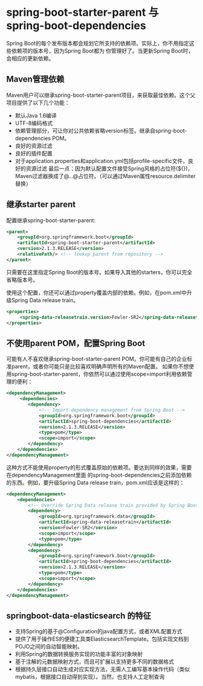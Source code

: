 # spring-boot-starter-parent 与 spring-boot-dependencies

Spring Boot的每个发布版本都会规划它所支持的依赖项。实际上，你不用指定这些依赖项的版本号，因为Spring Boot都为
你管理好了。当更新Spring Boot时，会相应的更新依赖。

## Maven管理依赖
Maven用户可以继承spring-boot-starter-parent项目，来获取最佳依赖。这个父项目提供了以下几个功能：   
   - 默认Java 1.6编译
   - UTF-8编码格式
   - 依赖管理部分，可让你对公共依赖省略version标签。继承自spring-boot-dependencies POM。
   - 良好的资源过滤
   - 良好的插件配置
   - 对于application.properties和application.yml包括profile-specific文件，良好的资源过滤
最后一点：因为默认配置文件接受Spring风格的占位符(${})，Maven过滤器换成了@...@占位符。（可以通过Maven属性resource.delimiter替换）

## 继承starter parent
配置继承spring-boot-starter-parent:
```xml
<parent>
    <groupId>org.springframework.boot</groupId>
    <artifactId>spring-boot-starter-parent</artifactId>
    <version>2.1.3.RELEASE</version>
    <relativePath/> <!-- lookup parent from repository -->
</parent>
```
只需要在这里指定Spring Boot的版本号。如果导入其他的starters，你可以完全省略版本号。

使用这个配置，你还可以通过property覆盖内部的依赖。例如，在pom.xml中升级Spring Data release train。
```xml
<properties>
     <spring-data-releasetrain.version>Fowler-SR2</spring-data-releasetrain.version>
</properties>
```
## 不使用parent POM，配置Spring Boot
可能有人不喜欢继承spring-boot-starter-parent POM。你可能有自己的企业标准parent，或者你可能只是比较喜欢明确声明所有的Maven配置。
如果你不想使用spring-boot-starter-parent，你依然可以通过使用scope=import利用依赖管理的便利：
```xml
<dependencyManagement>
     <dependencies>
        <dependency>
            <!-- Import dependency management from Spring Boot -->
            <groupId>org.springframework.boot</groupId>
            <artifactId>spring-boot-dependencies</artifactId>
            <version>2.1.3.RELEASE</version>
            <type>pom</type>
            <scope>import</scope>
        </dependency>
    </dependencies>
</dependencyManagement>
```
这种方式不能使用property的形式覆盖原始的依赖项。要达到同样的效果，需要在dependencyManagement里面
的spring-boot-dependencies之前添加依赖的东西。例如，要升级Spring Data release train，pom.xml应该是这样的：
```xml
<dependencyManagement>
    <dependencies>
        <!-- Override Spring Data release train provided by Spring Boot -->
        <dependency>
            <groupId>org.springframework.data</groupId>
            <artifactId>spring-data-releasetrain</artifactId>
            <version>Fowler-SR2</version>
            <scope>import</scope>
            <type>pom</type>
        </dependency>
        <dependency>
            <groupId>org.springframework.boot</groupId>
            <artifactId>spring-boot-dependencies</artifactId>
            <version>2.1.3.RELEASE</version>
            <type>pom</type>
            <scope>import</scope>
        </dependency>
    </dependencies>
</dependencyManagement>
```

## springboot-data-elasticsearch 的特征
- 支持Spring的基于@Configuration的java配置方式，或者XML配置方式
- 提供了用于操作ES的便捷工具类ElasticsearchTemplate。包括实现文档到POJO之间的自动智能映射。
- 利用Spring的数据转换服务实现的功能丰富的对象映射
- 基于注解的元数据映射方式，而且可扩展以支持更多不同的数据格式
- 根据持久层接口自动生成对应实现方法，无需人工编写基本操作代码（类似mybatis，根据接口自动得到实现）。当然，也支持人工定制查询
